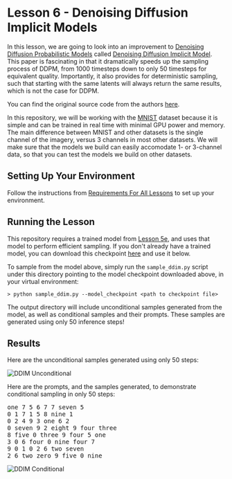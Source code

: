 # Lesson 6 - Denoising Diffusion Implicit Models

In this lesson, we are going to look into an improvement to [Denoising Diffusion Probabilistic Models](https://arxiv.org/abs/2006.11239) called [Denoising Diffusion Implicit Model](https://arxiv.org/abs/2010.02502). This paper is fascinating in that it dramatically speeds up the sampling process of DDPM, from 1000 timesteps down to only 50 timesteps for equivalent quality. Importantly, it also provides for deterministic sampling, such that starting with the same latents will always return the same results, which is not the case for DDPM.

You can find the original source code from the authors [here](https://github.com/ermongroup/ddim).

In this repository, we will be working with the [MNIST](https://en.wikipedia.org/wiki/MNIST_database) dataset because it is simple and can be trained in real time with minimal GPU power and memory. The main difference between MNIST and other datasets is the single channel of the imagery, versus 3 channels in most other datasets. We will make sure that the models we build can easily accomodate 1- or 3-channel data, so that you can test the models we build on other datasets.

## Setting Up Your Environment

Follow the instructions from [Requirements For All Lessons](https://github.com/swookey-thinky/mindiffusion?tab=readme-ov-file#requirements-for-all-lessons) to set up your environment.

## Running the Lesson

This repository requires a trained model from [Lesson 5e](https://github.com/swookey-thinky/mindiffusion/tree/main/lesson_05/sublesson_e), and uses that model to perform efficient sampling. If you don't already have a trained model, you can download this checkpoint [here](https://drive.google.com/file/d/1SGk-pqZK6VmuuB4RgpjPf56uZIzHxaTK/view?usp=drive_link) and use it below.

To sample from the model above, simply run the `sample_ddim.py` script under this directory pointing to the model checkpoint downloaded above, in your virtual environment:

```
> python sample_ddim.py --model_checkpoint <path to checkpoint file>
```

The output directory will include unconditional samples generated from the model, as well as conditional samples and their prompts. These samples are generated using only 50 inference steps!

## Results

Here are the unconditional samples generated using only 50 steps:

![DDIM Unconditional](https://drive.google.com/uc?export=view&id=1SSVGEOvO9Pmz-SdWLFFTVduzwF8gAR8_)

Here are the prompts, and the samples generated, to demonstrate conditional sampling in only 50 steps:

<pre>
one 7 5 6 7 7 seven 5 
0 1 7 1 5 8 nine 1 
0 2 4 9 3 one 6 2 
0 seven 9 2 eight 9 four three 
8 five 0 three 9 four 5 one 
3 0 6 four 0 nine four 7 
9 0 1 0 2 6 two seven 
2 6 two zero 9 five 0 nine 
</pre>

![DDIM Conditional](https://drive.google.com/uc?export=view&id=1kLKufiSWTzVW54b-bvQZD17TcJcWFUSC)
